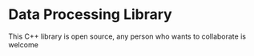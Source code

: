 # Data Processing Library

This C++ library is open source, any person who wants to collaborate is welcome
